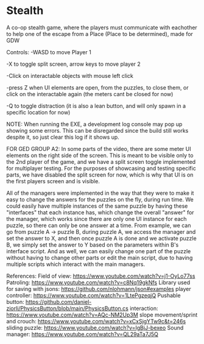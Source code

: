 # Stealth
 
A co-op stealth game, where the players must communicate with eachother to help one of the escape from a Place (Place to be determined), made for GDW

Controls:
-WASD to move Player 1

-X to toggle split screen, arrow keys to move player 2

-Click on interactable objects with mouse left click

-press Z when UI elements are open, from the puzzles, to close them, or click on the interactable again (the meters cant be closed for now)

-Q to toggle distraction (it is also a lean button, and will only spawn in a specific location for now)

NOTE: When running the EXE, a development log console may pop up showing some errors.
This can be disregarded since the build still works despite it, so just clear this log if it shows up.

FOR GED GROUP A2:
In some parts of the video, there are some meter UI elements on the right side of the screen. This is meant to be visible only to the 2nd player of the game,
and we have a split screen toggle implemented for multiplayer testing. For the purposes of showcasing and testing specific parts, we have disabled the split
screen for now, which is why that UI is on the first players screen and is visible.

All of the managers were implemented in the way that they were to make it easy to change the answers for the puzzles on the fly, during run time. We could
easily have multiple instances of the same puzzle by having these "interfaces" that each instance has, which change the overall "answer" for the manager,
which works since there are only one UI instance for each puzzle, so there can only be one answer at a time. From example, we can go from puzzle A -> puzzle B,
during puzzle A, we access the manager and set the answer to X, and then once puzzle A is done and we activate puzzle B, we simply set the answer to Y based
on the parameters within B's interface script.
And as well, we can easily change one part of the puzzle without having to change other parts or edit the main script, due to having multiple scripts 
which interact with the main managers.

References:
Field of view: https://www.youtube.com/watch?v=j1-OyLo77ss
Patroling: https://www.youtube.com/watch?v=c8Nq19gkNfs
Library used for saving with jsons: https://github.com/nlohmann/json#examples
player controller: https://www.youtube.com/watch?v=1LtePgzeqjQ
Pushable button: https://github.com/daniel-ziorli/PhysicsButton/blob/main/PhysicsButton.cs
interaction: https://www.youtube.com/watch?v=AQc-NM2Up3M
slope movement/sprint and crouch: https://www.youtube.com/watch?v=xCxSjgYTw9c&t=246s
sliding puzzle: https://www.youtube.com/watch?v=IgBjJ-bexeo
Sound manager: https://www.youtube.com/watch?v=QL29aTa7J5Q

